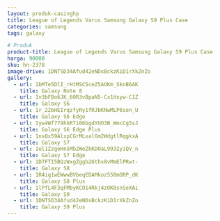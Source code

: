 ```yaml
---
layout: produk-casinghp
title: League of Legends Varus Samsung Galaxy S9 Plus Case
categories: samsung
tags: galaxy

# Produk
product-title: League of Legends Varus Samsung Galaxy S9 Plus Case
harga: 90000
sku: hn-2378
image-drive: 1DNTSD34Afud42eNDxBckzKiD1rXkZnZo
gallery:
  - url: 1bMTe5DlI_rHtMSC5ceZ5AOKm_SknB6AK
    title: Galaxy Note 8
  - url: 1v3bFBo6JK_60R3vBpaN5-Cx1Hxyw-C1Z
    title: Galaxy S6
  - url: 1r_22bHEIrqzfyRy1fRJbKNwMLP6son_U
    title: Galaxy S6 Edge
  - url: 1yw4Wf779hbRTi06bgdYUO3B_WmcCg5sJ
    title: Galaxy S6 Edge Plus
  - url: 1nsQx59AlxpCGrMLxalGm2WdgtlRqgkxA
    title: Galaxy S7
  - url: 1ul1ZzgoHnSMb2WeZkKDOaL993ZyiQV_n
    title: Galaxy S7 Edge
  - url: 1D7FTI5BQzWxgZggb26thx8vMmElPRwt-
    title: Galaxy S8
  - url: 1R4iq1wEWwwBVbeqEDAMkoz558mORP_dK
    title: Galaxy S8 Plus
  - url: 1lPfL4F3qFMbyKCO14Rkj4zOK0snSeXAi
    title: Galaxy S9
  - url: 1DNTSD34Afud42eNDxBckzKiD1rXkZnZo
    title: Galaxy S9 Plus
---
```

